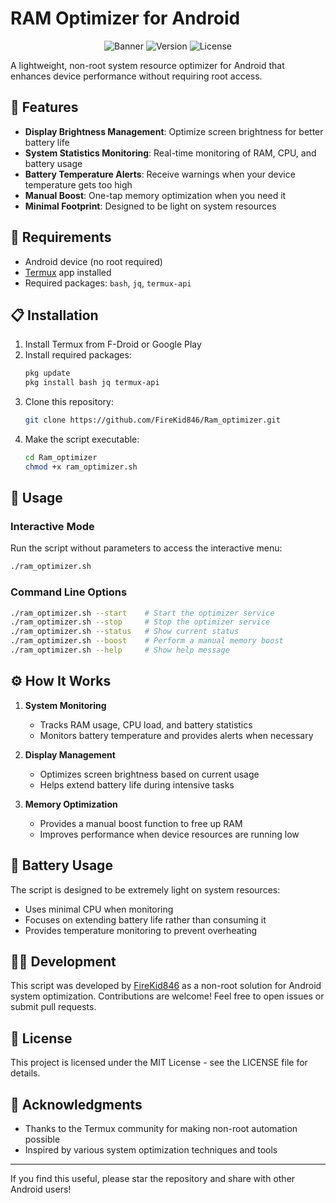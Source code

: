 # RAM Optimizer for Android

<div align="center">

![Banner](https://img.shields.io/badge/RAM%20Optimizer-Non--Root%20Android%20Gaming-blue)
![Version](https://img.shields.io/badge/Version-1.0.0-green)
![License](https://img.shields.io/badge/License-MIT-yellow)

</div>

A lightweight, non-root system resource optimizer for Android that enhances device performance without requiring root access.

## 🚀 Features

- **Display Brightness Management**: Optimize screen brightness for better battery life
- **System Statistics Monitoring**: Real-time monitoring of RAM, CPU, and battery usage
- **Battery Temperature Alerts**: Receive warnings when your device temperature gets too high
- **Manual Boost**: One-tap memory optimization when you need it
- **Minimal Footprint**: Designed to be light on system resources

## 📱 Requirements

- Android device (no root required)
- [Termux](https://f-droid.org/en/packages/com.termux/) app installed
- Required packages: `bash`, `jq`, `termux-api`

## 📋 Installation

1. Install Termux from F-Droid or Google Play
2. Install required packages:
   ```bash
   pkg update
   pkg install bash jq termux-api
   ```
3. Clone this repository:
   ```bash
   git clone https://github.com/FireKid846/Ram_optimizer.git
   ```
4. Make the script executable:
   ```bash
   cd Ram_optimizer
   chmod +x ram_optimizer.sh
   ```

## 📖 Usage

### Interactive Mode
Run the script without parameters to access the interactive menu:
```bash
./ram_optimizer.sh
```

### Command Line Options
```bash
./ram_optimizer.sh --start    # Start the optimizer service
./ram_optimizer.sh --stop     # Stop the optimizer service
./ram_optimizer.sh --status   # Show current status
./ram_optimizer.sh --boost    # Perform a manual memory boost
./ram_optimizer.sh --help     # Show help message
```

## ⚙️ How It Works

1. **System Monitoring**
   - Tracks RAM usage, CPU load, and battery statistics
   - Monitors battery temperature and provides alerts when necessary

2. **Display Management**
   - Optimizes screen brightness based on current usage
   - Helps extend battery life during intensive tasks

3. **Memory Optimization**
   - Provides a manual boost function to free up RAM
   - Improves performance when device resources are running low

## 🔋 Battery Usage

The script is designed to be extremely light on system resources:
- Uses minimal CPU when monitoring
- Focuses on extending battery life rather than consuming it
- Provides temperature monitoring to prevent overheating

## 👨‍💻 Development

This script was developed by [FireKid846](https://github.com/FireKid846) as a non-root solution for Android system optimization. Contributions are welcome! Feel free to open issues or submit pull requests.

## 📄 License

This project is licensed under the MIT License - see the LICENSE file for details.

## 🙏 Acknowledgments

- Thanks to the Termux community for making non-root automation possible
- Inspired by various system optimization techniques and tools

---

If you find this useful, please star the repository and share with other Android users!
